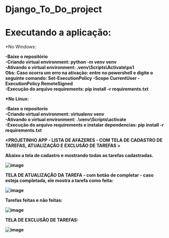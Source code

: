 # Django_To_Do_project

# Executando a aplicação:

*No Windows:

<b>-Baixe o repositório <br>
<b>-Criando virtual environment:</b> python -m venv venv<br>
<b>-Ativando o virtual environment: </b>.venv\Scripts\Activate\ps1<br>
<b>Obs: Caso ocorra um erro na ativação:</b> entre no powershell e digite o seguinte comando: Set-ExecutionPolicy -Scope CurrentUser -ExecutionPolicy RemoteSigned<br>
<b>-Execução do arquivo requirements: </b>pip install -r requirements.txt<br>

*No Linux:

<b>-Baixe o repositorio<br>
<b>-Criando virtual environment:</b> virtualenv venv<br>
<b>-Ativando o virtual environment:</b> .\venv\Scripts\activate<br>
<b>-Execução do arquivo requirements e instalar dependencias:</b> pip install -r requirements.txt<br>


<PROJETINHO APP - LISTA DE AFAZERES - COM TELA DE CADASTRO DE TAREFAS, ATUALIZAÇÃO E EXCLUSÃO DE TAREFAS >

Abaixo a tela de cadastro e mostrando todas as tarefas cadastradas.

![image](https://user-images.githubusercontent.com/87100340/139124262-58c0990e-ee68-4b89-9f87-b5901fd8da34.png)

TELA DE ATUALIZAÇÃO DA TAREFA - com botão de completar - caso esteja completada, ele mostra a tarefa como feita:

![image](https://user-images.githubusercontent.com/87100340/139124570-af0ac2bf-6290-48d2-9218-e07cfc8892b9.png)

Tarefas feitas e não feitas:

![image](https://user-images.githubusercontent.com/87100340/139124634-34bf74a2-40a2-45d2-b64d-bd1139d5e950.png)

TELA DE EXCLUSÃO DE TAREFAS:

![image](https://user-images.githubusercontent.com/87100340/139124667-94881373-9cab-48c4-a4ff-573038474f91.png)
